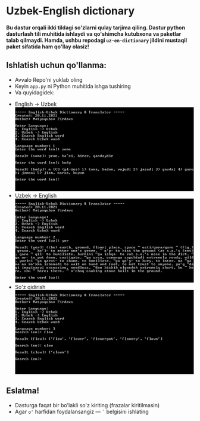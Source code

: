 # Uzbek-English dictionary
<p>
  <b>
  Bu dastur orqali ikki tildagi so'zlarni qulay tarjima qiling.
  Dastur python dasturlash tili muhitida ishlaydi va qo'shimcha kutubxona va paketlar talab qilmaydi.
  Hamda, ushbu repodagi <code>uz-en-dictionary</code> jildini mustaqil paket sifatida ham qo'llay olasiz!
  </b><br>
  <h2>Ishlatish uchun qo'llanma: </h2>
    <ul>
      <li>Avvalo Repo'ni yuklab oling
      <li>Keyin <code>app.py</code> ni Python muhitida ishga tushiring
      <li>Va quyidagidek:
    </ul>
    <ul>
      <li>English -> Uzbek<br><img src="screenshots/01.jpg">
      <li>Uzbek -> English<br><img src="screenshots/02.jpg">
      <li>So'z qidirish<br><img src="screenshots/03.jpg">
    </ul>
  <h2>Eslatma!</h2>
    <ul>
      <li>Dasturga faqat bir bo'lakli so'z kiriting (frazalar kiritilmasin)
      <li>Agar <code>o'</code> harfidan foydalansangiz — <code>`</code> belgisini ishlating
    </ul>
</p>
